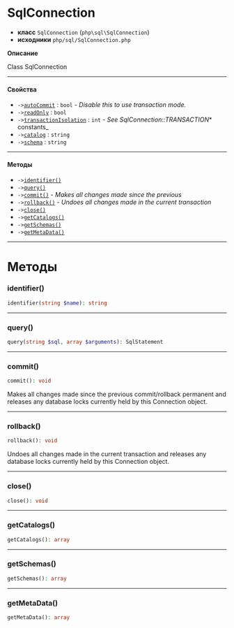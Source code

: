 # SqlConnection

- **класс** `SqlConnection` (`php\sql\SqlConnection`)
- **исходники** `php/sql/SqlConnection.php`

**Описание**

Class SqlConnection

---

#### Свойства

- `->`[`autoCommit`](#prop-autocommit) : `bool` - _Disable this to use transaction mode._
- `->`[`readOnly`](#prop-readonly) : `bool`
- `->`[`transactionIsolation`](#prop-transactionisolation) : `int` - _See SqlConnection::TRANSACTION_* constants_
- `->`[`catalog`](#prop-catalog) : `string`
- `->`[`schema`](#prop-schema) : `string`

---

#### Методы

- `->`[`identifier()`](#method-identifier)
- `->`[`query()`](#method-query)
- `->`[`commit()`](#method-commit) - _Makes all changes made since the previous_
- `->`[`rollback()`](#method-rollback) - _Undoes all changes made in the current transaction_
- `->`[`close()`](#method-close)
- `->`[`getCatalogs()`](#method-getcatalogs)
- `->`[`getSchemas()`](#method-getschemas)
- `->`[`getMetaData()`](#method-getmetadata)

---
# Методы

<a name="method-identifier"></a>

### identifier()
```php
identifier(string $name): string
```

---

<a name="method-query"></a>

### query()
```php
query(string $sql, array $arguments): SqlStatement
```

---

<a name="method-commit"></a>

### commit()
```php
commit(): void
```
Makes all changes made since the previous
commit/rollback permanent and releases any database locks
currently held by this Connection object.

---

<a name="method-rollback"></a>

### rollback()
```php
rollback(): void
```
Undoes all changes made in the current transaction
and releases any database locks currently held
by this Connection object.

---

<a name="method-close"></a>

### close()
```php
close(): void
```

---

<a name="method-getcatalogs"></a>

### getCatalogs()
```php
getCatalogs(): array
```

---

<a name="method-getschemas"></a>

### getSchemas()
```php
getSchemas(): array
```

---

<a name="method-getmetadata"></a>

### getMetaData()
```php
getMetaData(): array
```